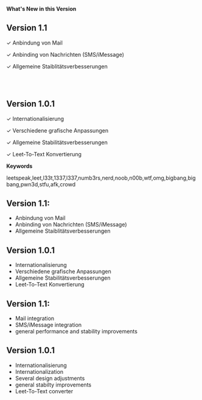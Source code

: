__What's New in this Version__

Version 1.1
--
✓ Anbindung von Mail

✓ Anbinding von Nachrichten (SMS/iMessage)

✓ Allgemeine Staiblitätsverbesserungen


<br />
<br />



Version 1.0.1
----
✓ Internationalisierung 

✓ Verschiedene grafische Anpassungen 

✓ Allgemeine Stabilitätsverbesserungen 

✓ Leet-To-Text Konvertierung


__Keywords__

leetspeak,leet,l33t,1337,l337,numb3rs,nerd,noob,n00b,wtf,omg,bigbang,big bang,pwn3d,stfu,afk,crowd



Version 1.1: 
--------------------------------------------------------- 
+ Anbindung von Mail
+ Anbinding von Nachrichten (SMS/iMessage)
+ Allgemeine Staiblitätsverbesserungen


Version 1.0.1
--------------------------------------------------------- 
+ Internationalisierung
+ Verschiedene grafische Anpassungen
+ Allgemeine Stabilitätsverbesserungen
+ Leet-To-Text Konvertierung

Version 1.1: 
--------------------------------------------------------- 
+ Mail integration
+ SMS/iMessage integration
+ general performance and stability improvements


Version 1.0.1
--------------------------------------------------------- 
+ Internationalisierung
+ Internationalization 
+ Several design adjustments
+ general stabilty improvements 
+ Leet-To-Text converter